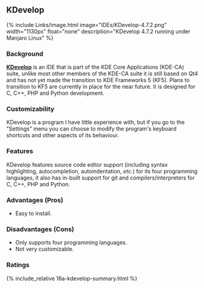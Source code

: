 ## KDevelop
{% include Links/image.html image="IDEs/KDevelop-4.7.2.png" width="1130px" float="none" description="KDevelop 4.7.2 running under Manjaro Linux" %}

### Background
[**KDevelop**](https://www.kdevelop.org/) is an IDE that is part of the KDE Core Applications (KDE-CA) suite, unlike most other members of the KDE-CA suite it is still based on Qt4 and has not yet made the transition to KDE Frameworks 5 (KF5). Plans to transition to KF5 are currently in place for the near future. It is designed for C, C++, PHP and Python development.

### Customizability
KDevelop is a program I have little experience with, but if you go to the "Settings" menu you can choose to modify the program's keyboard shortcuts and other aspects of its behaviour.

### Features
KDevelop features source code editor support (including syntax highlighting, autocompletion, autoindentation, *etc.*) for its four programming languages, it also has in-built support for git and compilers/interpreters for C, C++, PHP and Python.

### Advantages (Pros)
* Easy to install.

### Disadvantages (Cons)
* Only supports four programming languages.
* Not very customizable.

### Ratings
{% include_relative 16a-kdevelop-summary.html %}
